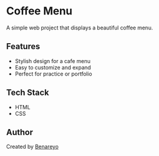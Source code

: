 # Coffee Menu 

A simple web project that displays a beautiful coffee menu.

## Features
- Stylish design for a cafe menu
- Easy to customize and expand
- Perfect for practice or portfolio

## Tech Stack
- HTML
- CSS

## Author
Created by [Benareyo](https://github.com/Benareyo)
